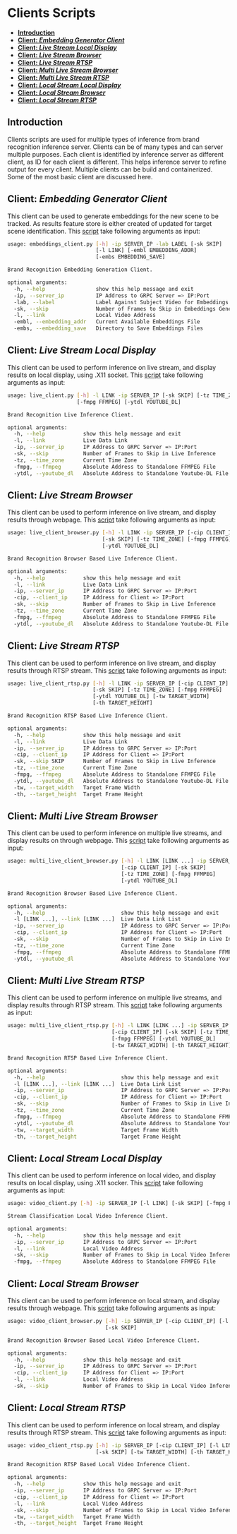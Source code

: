 # Clients Scripts

* [**Introduction**](#introduction)
* [**Client: *Embedding Generator Client***](#emb_gen_client)
* [**Client: *Live Stream Local Display***](#live_stream_local)
* [**Client: *Live Stream Browser***](#live_stream_browser)
* [**Client: *Live Stream RTSP***](#live_stream_rtsp)
* [**Client: *Multi Live Stream Browser***](#multi_live_stream_browser)
* [**Client: *Multi Live Stream RTSP***](#multi_live_stream_rtsp)
* [**Client: *Local Stream Local Display***](#local_stream_local)
* [**Client: *Local Stream Browser***](#local_stream_browser)
* [**Client: *Local Stream RTSP***](#local_stream_rtsp)

## <a name="introduction">Introduction

Clients scripts are used for multiple types of inference from brand recognition inference server. Clients can be of many types and can server multiple purposes. Each client is identified by inference server as different client, as ID for each client is different. This helps inference server to refine output for every client. Multiple clients can be build and containerized. Some of the most basic client are discussed here.

## <a name="emb_gen_client">Client: ***Embedding Generator Client***

This client can be used to generate embeddings for the new scene to be tracked. As results feature store is either created of updated for target scene identification. This [script][egc] take following arguments as input:

```bash
usage: embeddings_client.py [-h] -ip SERVER_IP -lab LABEL [-sk SKIP]
                            [-l LINK] [-embl EMBEDDING_ADDR]
                            [-embs EMBEDDING_SAVE]

Brand Recognition Embedding Generation Client.

optional arguments:
  -h, --help                show this help message and exit
  -ip, --server_ip          IP Address to GRPC Server => IP:Port
  -lab, --label             Label Against Subject Video for Embeddings Generation
  -sk, --skip               Number of Frames to Skip in Embeddings Generation
  -l, --link                Local Video Address
  -embl, --embedding_addr   Current Available Embeddings File
  -embs, --embedding_save   Directory to Save Embeddings Files
```

## <a name="live_stream_local">Client: ***Live Stream Local Display***

This client can be used to perform inference on live stream, and display results on local display, using .X11 socket. This [script][lsld] take following arguments as input:

```bash
usage: live_client.py [-h] -l LINK -ip SERVER_IP [-sk SKIP] [-tz TIME_ZONE]
                      [-fmpg FFMPEG] [-ytdl YOUTUBE_DL]

Brand Recognition Live Inference Client.

optional arguments:
  -h, --help            show this help message and exit
  -l, --link            Live Data Link
  -ip, --server_ip      IP Address to GRPC Server => IP:Port
  -sk, --skip           Number of Frames to Skip in Live Inference
  -tz, --time_zone      Current Time Zone
  -fmpg, --ffmpeg       Absolute Address to Standalone FFMPEG File
  -ytdl, --youtube_dl   Absolute Address to Standalone Youtube-DL File
```

## <a name="live_stream_browser">Client: ***Live Stream Browser***

This client can be used to perform inference on live stream, and display results through webpage. This [script][lsb] take following arguments as input:

```bash
usage: live_client_browser.py [-h] -l LINK -ip SERVER_IP [-cip CLIENT_IP]
                              [-sk SKIP] [-tz TIME_ZONE] [-fmpg FFMPEG]
                              [-ytdl YOUTUBE_DL]

Brand Recognition Browser Based Live Inference Client.

optional arguments:
  -h, --help            show this help message and exit
  -l, --link            Live Data Link
  -ip, --server_ip      IP Address to GRPC Server => IP:Port
  -cip, --client_ip     IP Address for Client => IP:Port
  -sk, --skip           Number of Frames to Skip in Live Inference
  -tz, --time_zone      Current Time Zone
  -fmpg, --ffmpeg       Absolute Address to Standalone FFMPEG File
  -ytdl, --youtube_dl   Absolute Address to Standalone Youtube-DL File
```

## <a name="live_stream_rtsp">Client: ***Live Stream RTSP***

This client can be used to perform inference on live stream, and display results through RTSP stream. This [script][lsr] take following arguments as input:

```bash
usage: live_client_rtsp.py [-h] -l LINK -ip SERVER_IP [-cip CLIENT_IP]
                           [-sk SKIP] [-tz TIME_ZONE] [-fmpg FFMPEG]
                           [-ytdl YOUTUBE_DL] [-tw TARGET_WIDTH]
                           [-th TARGET_HEIGHT]

Brand Recognition RTSP Based Live Inference Client.

optional arguments:
  -h, --help            show this help message and exit
  -l, --link            Live Data Link
  -ip, --server_ip      IP Address to GRPC Server => IP:Port
  -cip, --client_ip     IP Address for Client => IP:Port
  -sk, --skip SKIP      Number of Frames to Skip in Live Inference
  -tz, --time_zone      Current Time Zone
  -fmpg, --ffmpeg       Absolute Address to Standalone FFMPEG File
  -ytdl, --youtube_dl   Absolute Address to Standalone Youtube-DL File
  -tw, --target_width   Target Frame Width
  -th, --target_height  Target Frame Height
```

## <a name="multi_live_stream_browser">Client: ***Multi Live Stream Browser***

This client can be used to perform inference on multiple live streams, and display results on through webpage. This [script][mlsb] take following arguments as input:

```bash
usage: multi_live_client_browser.py [-h] -l LINK [LINK ...] -ip SERVER_IP
                                    [-cip CLIENT_IP] [-sk SKIP]
                                    [-tz TIME_ZONE] [-fmpg FFMPEG]
                                    [-ytdl YOUTUBE_DL]

Brand Recognition Browser Based Live Inference Client.

optional arguments:
  -h, --help                        show this help message and exit
  -l [LINK ...], --link [LINK ...]  Live Data Link List
  -ip, --server_ip                  IP Address to GRPC Server => IP:Port
  -cip, --client_ip                 IP Address for Client => IP:Port
  -sk, --skip                       Number of Frames to Skip in Live Inference
  -tz, --time_zone                  Current Time Zone
  -fmpg, --ffmpeg                   Absolute Address to Standalone FFMPEG File
  -ytdl, --youtube_dl               Absolute Address to Standalone Youtube-DL File
```

## <a name="multi_live_stream_rtsp">Client: ***Multi Live Stream RTSP***

This client can be used to perform inference on multiple live streams, and display results through RTSP stream. This [script][mlsr] take following arguments as input:

```bash
usage: multi_live_client_rtsp.py [-h] -l LINK [LINK ...] -ip SERVER_IP
                                 [-cip CLIENT_IP] [-sk SKIP] [-tz TIME_ZONE]
                                 [-fmpg FFMPEG] [-ytdl YOUTUBE_DL]
                                 [-tw TARGET_WIDTH] [-th TARGET_HEIGHT]

Brand Recognition RTSP Based Live Inference Client.

optional arguments:
  -h, --help                        show this help message and exit
  -l [LINK ...], --link [LINK ...]  Live Data Link List
  -ip, --server_ip                  IP Address to GRPC Server => IP:Port
  -cip, --client_ip                 IP Address for Client => IP:Port
  -sk, --skip                       Number of Frames to Skip in Live Inference
  -tz, --time_zone                  Current Time Zone
  -fmpg, --ffmpeg                   Absolute Address to Standalone FFMPEG File
  -ytdl, --youtube_dl               Absolute Address to Standalone Youtube-DL File
  -tw, --target_width               Target Frame Width
  -th, --target_height              Target Frame Height
```

## <a name="local_stream_local">Client: ***Local Stream Local Display***

This client can be used to perform inference on local video, and display results on local display, using .X11 socker. This [script][losld] take following arguments as input:

```bash
usage: video_client.py [-h] -ip SERVER_IP [-l LINK] [-sk SKIP] [-fmpg FFMPEG]

Stream Classification Local Video Inference Client.

optional arguments:
  -h, --help            show this help message and exit
  -ip, --server_ip      IP Address to GRPC Server => IP:Port
  -l, --link            Local Video Address
  -sk, --skip           Number of Frames to Skip in Local Video Inference
  -fmpg, --ffmpeg       Absolute Address to Standalone FFMPEG File
```

## <a name="local_stream_browser">Client: ***Local Stream Browser***

This client can be used to perform inference on local stream, and display results through webpage. This [script][losb] take following arguments as input:

```bash
usage: video_client_browser.py [-h] -ip SERVER_IP [-cip CLIENT_IP] [-l LINK]
                               [-sk SKIP]

Brand Recognition Browser Based Local Video Inference Client.

optional arguments:
  -h, --help            show this help message and exit
  -ip, --server_ip      IP Address to GRPC Server => IP:Port
  -cip, --client_ip     IP Address for Client => IP:Port
  -l, --link            Local Video Address
  -sk, --skip           Number of Frames to Skip in Local Video Inference
```

## <a name="local_stream_rtsp">Client: ***Local Stream RTSP***

This client can be used to perform inference on local stream, and display results through RTSP stream. This [script][losr] take following arguments as input:

```bash
usage: video_client_rtsp.py [-h] -ip SERVER_IP [-cip CLIENT_IP] [-l LINK]
                            [-sk SKIP] [-tw TARGET_WIDTH] [-th TARGET_HEIGHT]

Brand Recognition RTSP Based Local Video Inference Client.

optional arguments:
  -h, --help            show this help message and exit
  -ip, --server_ip      IP Address to GRPC Server => IP:Port
  -cip, --client_ip     IP Address for Client => IP:Port
  -l, --link            Local Video Address
  -sk, --skip           Number of Frames to Skip in Local Video Inference
  -tw, --target_width   Target Frame Width
  -th, --target_height  Target Frame Height
```

[egc]: ./embeddings_client.py
[lsld]: ./live_client.py
[lsb]: ./live_client_browser.py
[lsr]: ./live_client_rtsp.py
[mlsb]: ./multi_live_client_browser.py
[mlsr]: ./multi_live_client_rtsp.py
[losld]: ./video_client.py
[losb]: ./video_client_browser.py
[losr]: ./video_client_rtsp.py